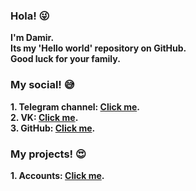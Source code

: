 ### Hola! 😜
__I'm Damir.<br>Its my 'Hello world' repository on GitHub.<br>Good luck for your family.__<br>
### My social! 😅
__1. Telegram channel: <a href="http://t.me/arifulin_channel/">Click me</a>.__<br>
__2. VK: <a href="http://vk.com/arifulin/">Click me</a>.__<br>
__3. GitHub: <a href="http://github.com/damir-arifulin/">Click me</a>.__<br>
### My projects! 😍
__1. Accounts: <a href="http://github.com/damir-arifulin/accounts/">Click me</a>.__
